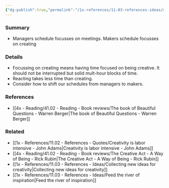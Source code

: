 ```yaml
---
{"dg-publish":true,"permalink":"/1x-references/11-03-references-ideas/managers-schedule-vs-makers-schedule/","title":"Managers schedule vs Makers schedulet","dgShowBacklinks":false}
---
```



### Summary
- Managers schedule focusses on meetings. Makers schedule focusses on creating

### Details
- Focussing on creating means having time focused on being creative. It should not be interrupted but solid mult-hour blocks of time.
- Reacting takes less time than creating.
- Consider how to shift our schedules from managers to makers.

### References
- [[4x - Reading/41.02 - Reading - Book reviews/The book of Beautiful Questions - Warren Berger\|The book of Beautiful Questions - Warren Berger]]

### Related
- [[1x - References/11.02 - References - Quotes/Creativity is labor intensive - John Adams\|Creativity is labor intensive - John Adams]]
- [[4x - Reading/41.02 - Reading - Book reviews/The Creative Act - A Way of Being - Rick Rubin\|The Creative Act - A Way of Being - Rick Rubin]]
- [[1x - References/11.03 - References - Ideas/Collecting new ideas for creativity\|Collecting new ideas for creativity]]
- [[1x - References/11.03 - References - Ideas/Feed the river of inspiration\|Feed the river of inspiration]]